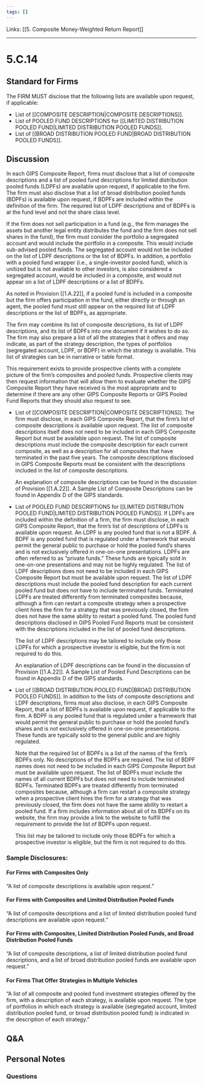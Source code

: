 ```yaml
---
tags: []
---
```

Links: [[5. Composite Money-Weighted Return Report]]
___
# 5.C.14
## Standard for Firms
The FIRM MUST disclose that the following lists are available upon request, if applicable:
- List of [[COMPOSITE DESCRIPTION|COMPOSITE DESCRIPTIONS]].
- List of POOLED FUND DESCRIPTIONS for [[LIMITED DISTRIBUTION POOLED FUND|LIMITED DISTRIBUTION POOLED FUNDS]].
- List of [[BROAD DISTRIBUTION POOLED FUND|BROAD DISTRIBUTION POOLED FUNDS]].
## Discussion
In each GIPS Composite Report, firms must disclose that a list of composite descriptions and a list of pooled fund descriptions for limited distribution pooled funds (LDPFs) are available upon request, if applicable to the firm. The firm must also disclose that a list of broad distribution pooled funds (BDPFs) is available upon request, if BDPFs are included within the definition of the firm. The required list of LDPF descriptions and of BDPFs is at the fund level and not the share class level.

If the firm does not sell participation in a fund (e.g., the firm manages the assets but another legal entity distributes the fund and the firm does not sell shares in the fund), the firm must consider the portfolio a segregated account and would include the portfolio in a composite. This would include sub-advised pooled funds. The segregated account would not be included on the list of LDPF descriptions or the list of BDPFs. In addition, a portfolio with a pooled fund wrapper (i.e., a single-investor pooled fund), which is unitized but is not available to other investors, is also considered a segregated account, would be included in a composite, and would not appear on a list of LDPF descriptions or a list of BDPFs.

As noted in Provision [[1.A.22]], if a pooled fund is included in a composite but the firm offers participation in the fund, either directly or through an agent, the pooled fund must still appear on the required list of LDPF descriptions or the list of BDPFs, as appropriate.

The firm may combine its list of composite descriptions, its list of LDPF descriptions, and its list of BDPFs into one document if it wishes to do so. The firm may also prepare a list of all the strategies that it offers and may indicate, as part of the strategy description, the types of portfolios (segregated account, LDPF, or BDPF) in which the strategy is available. This list of strategies can be in narrative or table format.

This requirement exists to provide prospective clients with a complete picture of the firm’s composites and pooled funds. Prospective clients may then request information that will allow them to evaluate whether the GIPS Composite Report they have received is the most appropriate and to determine if there are any other GIPS Composite Reports or GIPS Pooled Fund Reports that they should also request to see.

- List of [[COMPOSITE DESCRIPTION|COMPOSITE DESCRIPTIONS]].
	The firm must disclose, in each GIPS Composite Report, that the firm’s list of composite descriptions is available upon request. The list of composite descriptions itself does not need to be included in each GIPS Composite Report but must be available upon request. The list of composite descriptions must include the composite description for each current composite, as well as a description for all composites that have terminated in the past five years. The composite descriptions disclosed in GIPS Composite Reports must be consistent with the descriptions included in the list of composite descriptions.
	
	An explanation of composite descriptions can be found in the discussion of Provision [[1.A.22]]. A Sample List of Composite Descriptions can be found in Appendix D of the GIPS standards.

- List of POOLED FUND DESCRIPTIONS for [[LIMITED DISTRIBUTION POOLED FUND|LIMITED DISTRIBUTION POOLED FUNDS]].
	If LDPFs are included within the definition of a firm, the firm must disclose, in each GIPS Composite Report, that the firm’s list of descriptions of LDPFs is available upon request. An LDPF is any pooled fund that is not a BDPF. A BDPF is any pooled fund that is regulated under a framework that would permit the general public to purchase or hold the pooled fund’s shares and is not exclusively offered in one-on-one presentations. LDPFs are often referred to as “private funds.” These funds are typically sold in one-on-one presentations and may not be highly regulated. The list of LDPF descriptions does not need to be included in each GIPS Composite Report but must be available upon request. The list of LDPF descriptions must include the pooled fund description for each current pooled fund but does not have to include terminated funds. Terminated LDPFs are treated differently from terminated composites because, although a firm can restart a composite strategy when a prospective client hires the firm for a strategy that was previously closed, the firm does not have the same ability to restart a pooled fund. The pooled fund descriptions disclosed in GIPS Pooled Fund Reports must be consistent with the descriptions included in the list of pooled fund descriptions.
	
	The list of LDPF descriptions may be tailored to include only those LDPFs for which a prospective investor is eligible, but the firm is not required to do this.
	
	An explanation of LDPF descriptions can be found in the discussion of Provision [[1.A.22]]. A Sample List of Pooled Fund Descriptions can be found in Appendix D of the GIPS standards.

- List of [[BROAD DISTRIBUTION POOLED FUND|BROAD DISTRIBUTION POOLED FUNDS]].
	In addition to the lists of composite descriptions and LDPF descriptions, firms must also disclose, in each GIPS Composite Report, that a list of BDPFs is available upon request, if applicable to the firm. A BDPF is any pooled fund that is regulated under a framework that would permit the general public to purchase or hold the pooled fund’s shares and is not exclusively offered in one-on-one presentations. These funds are typically sold to the general public and are highly regulated.
	
	Note that the required list of BDPFs is a list of the names of the firm’s BDPFs only. No descriptions of the BDPFs are required. The list of BDPF names does not need to be included in each GIPS Composite Report but must be available upon request. The list of BDPFs must include the names of all current BDPFs but does not need to include terminated BDPFs. Terminated BDPFs are treated differently from terminated composites because, although a firm can restart a composite strategy when a prospective client hires the firm for a strategy that was previously closed, the firm does not have the same ability to restart a pooled fund. If a firm includes information about all of its BDPFs on its website, the firm may provide a link to the website to fulfill the requirement to provide the list of BDPFs upon request.
	
	This list may be tailored to include only those BDPFs for which a prospective investor is eligible, but the firm is not required to do this.

### Sample Disclosures:
#### For Firms with Composites Only
“A list of composite descriptions is available upon request.”
#### For Firms with Composites and Limited Distribution Pooled Funds
“A list of composite descriptions and a list of limited distribution pooled fund descriptions are available upon request.”
#### For Firms with Composites, Limited Distribution Pooled Funds, and Broad Distribution Pooled Funds
“A list of composite descriptions, a list of limited distribution pooled fund descriptions, and a list of broad distribution pooled funds are available upon request.”
#### For Firms That Offer Strategies in Multiple Vehicles
“A list of all composite and pooled fund investment strategies offered by the firm, with a description of each strategy, is available upon request. The type of portfolios in which each strategy is available (segregated account, limited distribution pooled fund, or broad distribution pooled fund) is indicated in the description of each strategy.”
## Q&A

## Personal Notes

### Questions